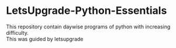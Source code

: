 # LetsUpgrade-Python-Essentials
This repository contain daywise programs of python with increasing difficulty.<br/>
This was guided by letsupgrade
